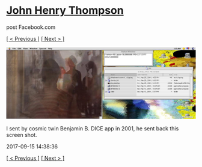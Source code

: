 # [John Henry Thompson](../README.md)
post Facebook.com

[[ < Previous ]](2017-09-15-1.md) [[ Next > ]](2017-09-15-3.md)

[![](../media/2017-09-15/Timeline-Photos-I-sent-by-cosmic-twin-Benjamin-B-DICE-app-in-200.jpg)](../README.md)

I sent by cosmic twin Benjamin B. DICE app in 2001, he sent back this screen shot.

2017-09-15 14:38:36

[[ < Previous ]](2017-09-15-1.md) [[ Next > ]](2017-09-15-3.md)